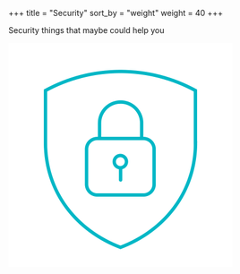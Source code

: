 +++
title = "Security"
sort_by = "weight"
weight = 40
+++

Security things that maybe could help you

![img](security.png "security")
